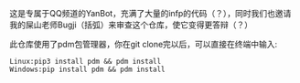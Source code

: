 
  这是专属于QQ频道的YanBot，充满了大量的infp的代码（？），同时我们也邀请我的屎山老师Bugji（括弧）来审查这个仓库，使它变得更答辩（？）

  此仓库使用了pdm包管理器，你在git clone完以后，可以直接在终端中输入:

    Linux:pip3 install pdm && pdm install
    Windows:pip install pdm && pdm install
